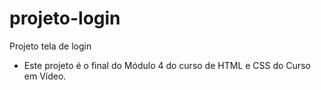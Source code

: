 # projeto-login
 Projeto tela de login
- Este projeto é o final do Módulo 4 do curso de HTML e CSS do Curso em Vídeo.
